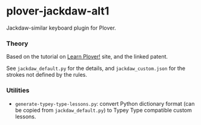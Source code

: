 # plover-jackdaw-alt1
Jackdaw-similar keyboard plugin for Plover.

### Theory

Based on the tutorial on [Learn Plover!](https://sites.google.com/site/learnplover/jackdaw) site,
and the linked patent.

See `jackdaw_default.py` for the details, and
`jackdaw_custom.json` for the strokes not defined by the rules.

### Utilities

* `generate-typey-type-lessons.py`: convert Python dictionary format
(can be copied from `jackdaw_default.py`) to Typey Type compatible custom lessons.

